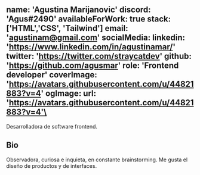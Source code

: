 name: 'Agustina Marijanovic'
discord: 'Agus#2490'
availableForWork: true
stack: ['HTML','CSS', 'Tailwind']
email: 'agustinam@gmail.com'
socialMedia:
linkedin: 'https://www.linkedin.com/in/agustinamar/'
twitter: 'https://twitter.com/straycatdev'
github: 'https://github.com/agusmar'
role: 'Frontend developer'
coverImage: 'https://avatars.githubusercontent.com/u/44821883?v=4'
ogImage:
	url: 'https://avatars.githubusercontent.com/u/44821883?v=4'\
--
Desarrolladora de software frontend.
## Bio
Observadora, curiosa e inquieta, en constante brainstorming. 
Me gusta el diseño de productos y de interfaces.
